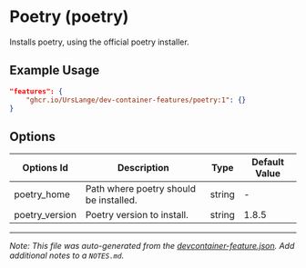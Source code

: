 
# Poetry (poetry)

Installs poetry, using the official poetry installer.

## Example Usage

```json
"features": {
    "ghcr.io/UrsLange/dev-container-features/poetry:1": {}
}
```

## Options

| Options Id | Description | Type | Default Value |
|-----|-----|-----|-----|
| poetry_home | Path where poetry should be installed. | string | - |
| poetry_version | Poetry version to install. | string | 1.8.5 |



---

_Note: This file was auto-generated from the [devcontainer-feature.json](https://github.com/UrsLange/dev-container-features/blob/main/src/poetry/devcontainer-feature.json).  Add additional notes to a `NOTES.md`._
